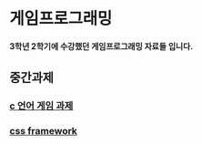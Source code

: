 # 게임프로그래밍 
#### 3학년 2학기에 수강했던 게임프로그래밍 자료들 입니다.

## 중간과제 
### [c 언어 게임 과제](https://github.com/jmlee119/GameProgramming/tree/main/%EC%A4%91%EA%B0%84%EA%B3%BC%EC%A0%9C)



### [css framework](https://github.com/jmlee119/GameProgramming/tree/main/docs)

